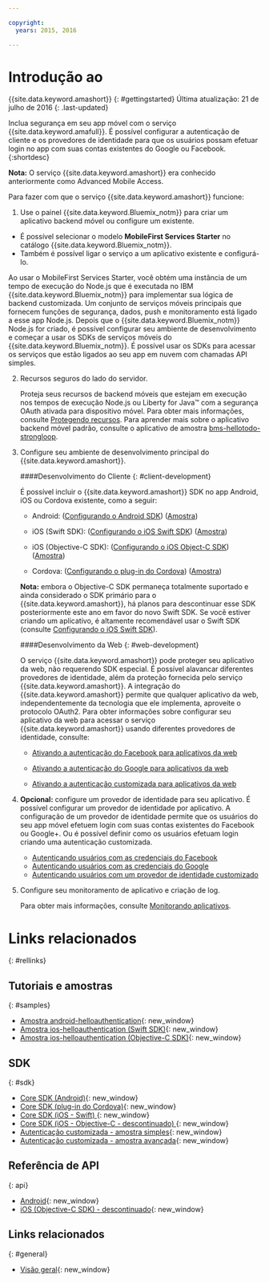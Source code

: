 ```yaml
---

copyright:
  years: 2015, 2016

---
```



# Introdução ao
{{site.data.keyword.amashort}}
{: #gettingstarted}
Última atualização: 21 de julho de 2016
{: .last-updated}

Inclua segurança em seu app móvel com o serviço {{site.data.keyword.amafull}}. É possível configurar a autenticação de cliente e
os provedores de identidade para que os usuários possam efetuar login no app com suas
contas existentes do Google ou Facebook.
{:shortdesc}

**Nota:** O serviço {{site.data.keyword.amashort}} era
conhecido anteriormente como Advanced Mobile Access.


Para fazer com que o serviço {{site.data.keyword.amashort}} funcione:

1. Use o painel {{site.data.keyword.Bluemix_notm}} para criar um aplicativo backend móvel ou configure um existente.
  - É possível selecionar o modelo **MobileFirst Services Starter** no catálogo {{site.data.keyword.Bluemix_notm}}.
  - Também é possível ligar o serviço a um aplicativo existente e configurá-lo.

   Ao usar o MobileFirst Services Starter, você obtém uma instância de um tempo de execução do Node.js que é executada no IBM {{site.data.keyword.Bluemix_notm}} para implementar sua lógica de backend customizada. Um conjunto de serviços móveis principais que fornecem funções de segurança, dados, push e monitoramento está ligado a esse app Node.js. Depois que o {{site.data.keyword.Bluemix_notm}} Node.js for criado, é possível configurar seu ambiente de desenvolvimento e começar a usar os SDKs de serviços móveis do {{site.data.keyword.Bluemix_notm}}. É possível usar os SDKs para acessar os serviços que estão ligados ao seu app em nuvem com chamadas API simples.
  
2. Recursos seguros do lado do servidor.

   Proteja seus recursos de backend móveis que estejam em execução nos tempos de execução Node.js ou Liberty for Java&trade; com a segurança OAuth ativada para dispositivo móvel. Para obter mais informações, consulte [Protegendo recursos](protecting-resources.html).
   Para aprender mais sobre o aplicativo backend móvel padrão, consulte o aplicativo de amostra [bms-hellotodo-strongloop](https://github.com/ibm-bluemix-mobile-services/bms-hellotodo-strongloop).

3. Configure seu ambiente de desenvolvimento principal do {{site.data.keyword.amashort}}.
   
	####Desenvolvimento do Cliente
   {: #client-development}
   
	É possível incluir o {{site.data.keyword.amashort}} SDK no app Android, iOS ou Cordova existente, como a seguir: 
   * Android: ([Configurando o Android SDK](getting-started-android.html)) ([Amostra](https://github.com/ibm-bluemix-mobile-services/bms-samples-android-helloauthentication))
  
   * iOS (Swift SDK): ([Configurando o iOS Swift SDK](getting-started-ios-swift-sdk.html))
      ([Amostra](https://github.com/ibm-bluemix-mobile-services/bms-samples-swift-helloauthentication))
  
   * iOS (Objective-C SDK): ([Configurando o iOS Object-C SDK](getting-started-ios.html)) ([Amostra](https://github.com/ibm-bluemix-mobile-services/bms-samples-ios-helloauthentication))

   * Cordova: ([Configurando o plug-in do Cordova](getting-started-cordova.html)) ([Amostra](https://github.com/ibm-bluemix-mobile-services/bms-samples-cordova-helloauthentication))
   
   **Nota:** embora o Objective-C SDK permaneça totalmente suportado e ainda considerado o SDK primário para o
{{site.data.keyword.amashort}}, há planos para descontinuar esse SDK posteriormente este ano em favor do novo Swift SDK. Se você estiver criando um aplicativo, é altamente recomendável usar o Swift SDK (consulte [Configurando o iOS Swift SDK](getting-started-ios-swift-sdk.html)).

	####Desenvolvimento da Web
   {: #web-development}

   O serviço {{site.data.keyword.amashort}} pode proteger seu aplicativo da web, não requerendo SDK especial. É possível alavancar diferentes provedores de identidade, além da proteção fornecida pelo serviço {{site.data.keyword.amashort}}. A integração do {{site.data.keyword.amashort}} permite que qualquer aplicativo da web, independentemente da tecnologia que ele implementa, aproveite o protocolo OAuth2. Para
obter informações sobre configurar seu aplicativo da web para acessar o serviço {{site.data.keyword.amashort}} usando diferentes
provedores de identidade, consulte:

    * [Ativando a autenticação do Facebook para aplicativos da web](facebook-auth-web.html)
              
    * [Ativando a autenticação do Google para aplicativos da web](google-auth-web.html)
              
    * [Ativando a autenticação customizada para aplicativos da web](custom-auth-web.html)
              
4. **Opcional:** configure um provedor de identidade para seu aplicativo. É possível configurar um provedor de identidade por aplicativo. A configuração de um provedor de identidade permite que os usuários do seu app móvel efetuem login com suas contas existentes do Facebook ou Google+. Ou é possível definir como os usuários efetuam login criando uma autenticação customizada.
   * [Autenticando usuários com as credenciais do Facebook](facebook-auth-overview.html)
   * [Autenticando usuários com as credenciais do Google](google-auth-overview.html)
   * [Autenticando usuários com um provedor de identidade customizado](custom-auth.html)

5. Configure seu monitoramento de aplicativo e criação de log.

    Para obter mais informações, consulte [Monitorando aplicativos](app-monitoring.html).

# Links relacionados
{: #rellinks}

## Tutoriais e amostras
{: #samples}
* [Amostra android-helloauthentication](https://github.com/ibm-bluemix-mobile-services/bms-samples-android-helloauthentication){: new_window}
* [Amostra ios-helloauthentication (Swift SDK)](https://github.com/ibm-bluemix-mobile-services/bms-samples-swift-helloauthentication){: new_window}
* [Amostra ios-helloauthentication (Objective-C SDK)](https://github.com/ibm-bluemix-mobile-services/bms-samples-ios-helloauthentication){: new_window}

## SDK
{: #sdk}
* [Core SDK (Android)](https://github.com/ibm-bluemix-mobile-services/bms-clientsdk-android-core){: new_window}
* [Core SDK (plug-in do Cordova)](https://github.com/ibm-bluemix-mobile-services/bms-clientsdk-cordova-plugin-core){: new_window}
* [Core SDK (iOS - Swift) ](https://github.com/ibm-bluemix-mobile-services/bms-clientsdk-swift-core){: new_window}
* [Core SDK (iOS - Objective-C - descontinuado) ](https://hub.jazz.net/git/bluemixmobilesdk/imf-ios-sdk/archive?revstr=master){: new_window}
* [Autenticação customizada - amostra simples](https://github.com/ibm-bluemix-mobile-services/bms-mca-custom-identity-provider-sample){: new_window}
* [Autenticação customizada - amostra avançada](https://github.com/ibm-bluemix-mobile-services/bms-mca-custom-identity-provider-with-user-management){: new_window}

## Referência de API
{: api}
* [Android](https://console.{DomainName}/docs/api/content/api/mobilefirst/android/core-api-doc/overview-summary.html){: new_window}
* [iOS (Objective-C SDK) - descontinuado](https://console.{DomainName}/docs/api/content/api/mobilefirst/ios/IMFCore_api-doc/html/index.html){: new_window}


## Links relacionados
{: #general}
* [Visão geral](overview.html){: new_window}
